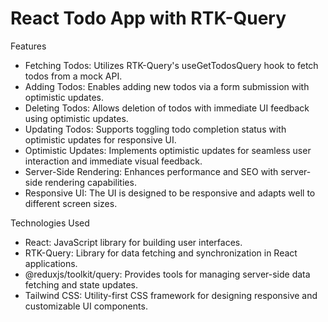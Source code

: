# React Todo App with RTK-Query

Features

- Fetching Todos: Utilizes RTK-Query's useGetTodosQuery hook to fetch todos from a mock API.
- Adding Todos: Enables adding new todos via a form submission with optimistic updates.
- Deleting Todos: Allows deletion of todos with immediate UI feedback using optimistic updates.
- Updating Todos: Supports toggling todo completion status with optimistic updates for responsive UI.
- Optimistic Updates: Implements optimistic updates for seamless user interaction and immediate visual feedback.
- Server-Side Rendering: Enhances performance and SEO with server-side rendering capabilities.
- Responsive UI: The UI is designed to be responsive and adapts well to different screen sizes.

Technologies Used

- React: JavaScript library for building user interfaces.
- RTK-Query: Library for data fetching and synchronization in React applications.
- @reduxjs/toolkit/query: Provides tools for managing server-side data fetching and state updates.
- Tailwind CSS: Utility-first CSS framework for designing responsive and customizable UI components.
